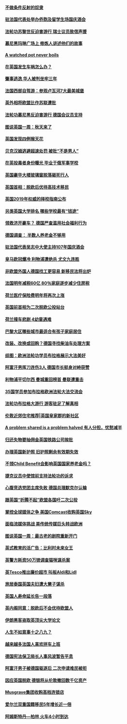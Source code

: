 #### [不做条件反射的奴隶](../pages/nsc974/n10771821.md?t=10100332) 

#### [驻法国代表处举办侨胞及留学生场国庆酒会](../pages/nsc974/n10769921.md?t=10100332) 

#### [法轮功苏黎世反迫害游行 瑞士议员致信声援](../pages/nsc974/n10767250.md?t=10100332) 

#### [慕尼黑玛琳广场上 修炼人讲述他们的故事](../pages/nsc974/n10762990.md?t=10100332) 

#### [A watched pot never boils](../pages/nsc974/n10763822.md?t=10100332) 

#### [在英国发生车祸怎么办？](../pages/nsc974/n10763811.md?t=10100332) 

#### [肇事逃逸 华人被判坐牢三年](../pages/nsc974/n10763799.md?t=10100332) 

#### [法国西部自驾游：参观卢瓦河7大最美城堡](../pages/nsc974/n10760218.md?t=10100332) 

#### [英外相将欧盟比作苏联遭批](../pages/nsc974/n10761274.md?t=10100332) 

#### [法轮功慕尼黑反迫害游行 德国会议员支持](../pages/nsc974/n10760664.md?t=10100332) 

#### [图说英国一周：秋天来了](../pages/nsc974/n10761380.md?t=10100332) 

#### [英国发现四例猴天花](../pages/nsc974/n10761362.md?t=10100332) 

#### [贝克汉姆逃避超速处罚 被批“不是男人”](../pages/nsc974/n10761349.md?t=10100332) 

#### [在英投毒者身份曝光 毕业于俄军事学校](../pages/nsc974/n10761338.md?t=10100332) 

#### [英国豪华大楼玻璃窗脱落砸死行人](../pages/nsc974/n10761334.md?t=10100332) 

#### [英国首相：脱欧后优待高技术移民](../pages/nsc974/n10761323.md?t=10100332) 

#### [英国2019年权威的择校指南公布](../pages/nsc974/n10761253.md?t=10100332) 

#### [另类英国大学排名 哪些学校最有“钱途”](../pages/nsc974/n10760972.md?t=10100332) 

#### [领救济开豪车？ 德国严查滥用社会福利行为](../pages/nsc974/n10760730.md?t=10100332) 

#### [德国调查：  半数人养老金不够用](../pages/nsc974/n10760552.md?t=10100332) 

#### [驻法国代表吴志中大使主持107年国庆酒会](../pages/nsc974/n10760458.md?t=10100332) 

#### [皇马欧冠爆冷 利物浦遭绝杀 尤文九连胜](../pages/nsc974/n10759476.md?t=10100332) 

#### [非欧盟外国人德国找工更容易 新移民法将出炉](../pages/nsc974/n10758904.md?t=10100332) 

#### [法国明年减税60亿 80％家庭逐步减少住房税](../pages/nsc974/n10758112.md?t=10100332) 

#### [荷兰医疗保险费明年将再次上涨](../pages/nsc974/n10758614.md?t=10100332) 

#### [英国前首相为二次脱欧公投站台](../pages/nsc974/n10756382.md?t=10100332) 

#### [荷兰撞车悲剧 4幼童遇难](../pages/nsc974/n10758529.md?t=10100332) 

#### [巴黎大区哪些城市最适合有孩子家庭居住](../pages/nsc974/n10758451.md?t=10100332) 

#### [改装、改换或回购？德国寻找柴油车处理方案](../pages/nsc974/n10755781.md?t=10100332) 

#### [组图：欧洲法轮功学员布拉格展示大法美好](../pages/nsc974/n10756084.md?t=10100332) 

#### [阿富汗男挥刀连伤3人 德国市长挺身对峙获赞](../pages/nsc974/n10755624.md?t=10100332) 

#### [利物浦平切尔西 曼城重回榜首 曼联遭重击](../pages/nsc974/n10752442.md?t=10100332) 

#### [35国学员参加布拉格欧洲法轮大法交流会](../pages/nsc974/n10751371.md?t=10100332) 

#### [法轮功布拉格大游行 游客驻足了解真相](../pages/nsc974/n10749360.md?t=10100332) 

#### [伦敦近郊住宅推荐|英国皇家郡的新社区](../pages/nsc974/n10748402.md?t=10100332) 

#### [A problem shared is a problem halved 有人分担，忧愁减半](../pages/nsc974/n10748007.md?t=10100332) 

#### [归还失物要抽佣金英国铁路公司挨批](../pages/nsc974/n10747998.md?t=10100332) 

#### [办理英国新护照 旧护照剩余有效期失效](../pages/nsc974/n10747991.md?t=10100332) 

#### [不领Child Benefit会影响英国国家养老金吗？](../pages/nsc974/n10747977.md?t=10100332) 

#### [捷克议员中使馆前支持法轮功的诉求](../pages/nsc974/n10747691.md?t=10100332) 

#### [心腹竞选党团主席失败 德国总理默克尔认输](../pages/nsc974/n10746576.md?t=10100332) 

#### [跟英国“折腾不起”欧盟各国吁二次公投](../pages/nsc974/n10746245.md?t=10100332) 

#### [掌控全球媒体之争 美国Comcast收购英国Sky](../pages/nsc974/n10746184.md?t=10100332) 

#### [面临流媒体挑战 美传统传媒巨头转战欧洲](../pages/nsc974/n10746233.md?t=10100332) 

#### [图说英国一周：最古老的剧院重新开门](../pages/nsc974/n10746284.md?t=10100332) 

#### [英式教育的活广告：比利时未来女王](../pages/nsc974/n10746280.md?t=10100332) 

#### [英警方耗资50万镑调查猫咪谋杀案](../pages/nsc974/n10746272.md?t=10100332) 

#### [英Tesco推出廉价超市 叫板Aldi和Lidl](../pages/nsc974/n10746265.md?t=10100332) 

#### [旅居泰国英国夫妇遭大舅子谋杀](../pages/nsc974/n10746263.md?t=10100332) 

#### [英国人寿命延长告一段落](../pages/nsc974/n10746259.md?t=10100332) 

#### [英内阁同意：脱欧后不会优待欧盟人](../pages/nsc974/n10746255.md?t=10100332) 

#### [伊朗黑客盗取英顶尖大学论文](../pages/nsc974/n10746250.md?t=10100332) 

#### [人生不如意事十之八九？](../pages/nsc974/n10745399.md?t=10100332) 

#### [越来越多法国人喜欢拼车上班](../pages/nsc974/n10743007.md?t=10100332) 

#### [德国宪法保卫局长人事风波暂告平息](../pages/nsc974/n10742793.md?t=10100332) 

#### [阿富汗男子被德国驱逐后 二次申请难民被拒](../pages/nsc974/n10742927.md?t=10100332) 

#### [因应英国脱欧 德银将从伦敦撤回数千亿资产](../pages/nsc974/n10739653.md?t=10100332) 

#### [Musgrave集团收购高档连锁店](../pages/nsc974/n10740570.md?t=10100332) 

#### [爱尔兰双重国籍移民5年增长近一倍](../pages/nsc974/n10740498.md?t=10100332) 

#### [阿姆斯特丹—柏林 火车4小时到达](../pages/nsc974/n10740435.md?t=10100332) 

